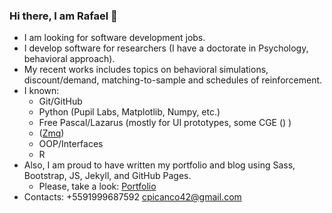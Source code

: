 ### Hi there, I am Rafael 👋

- I am looking for software development jobs.
- I develop software for researchers (I have a doctorate in Psychology, behavioral approach).
- My recent works includes topics on behavioral simulations, discount/demand, matching-to-sample and schedules of reinforcement. 
- I known:
  - Git/GitHub
  - Python (Pupil Labs, Matplotlib, Numpy, etc.)
  - Free Pascal/Lazarus (mostly for UI prototypes, some CGE () )
  - ([Zmq](https://zeromq.org/))
  - OOP/Interfaces
  - R
- Also, I am proud to have written my portfolio and blog using Sass, Bootstrap, JS, Jekyll, and GitHub Pages.
  - Please, take a look: [Portfolio](https//portfolio.rafael.picanco.nom.br)
- Contacts:
  +5591999687592
  cpicanco42@gmail.com
